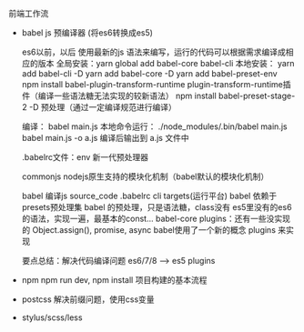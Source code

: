 前端工作流

- babel  js 预编译器 (将es6转换成es5)

    es6以前，以后
    使用最新的js 语法来编写，运行的代码可以根据需求编译成相应的版本
    全局安装：yarn global add babel-core babel-cli
    本地安装：
        yarn add babel-cli -D
        yarn add babel-core -D
        yarn add babel-preset-env
        npm install babel-plugin-transform-runtime    plugin-transform-runtime插件（编译一些语法糖无法实现的较新语法）
        npm install babel-preset-stage-2 -D   预处理（通过一定编译规范进行编译）

    编译：
        babel main.js
        本地命令运行： ./node_modules/.bin/babel main.js
        babel main.js -o a.js  编译后输出到 a.js 文件中

    .babelrc文件：env 新一代预处理器

    commonjs  nodejs原生支持的模块化机制（babel默认的模块化机制）

    babel 编译js
    source_code .babelrc cli targets(运行平台)
    babel 依赖于 presets预处理集
    babel 的预处理，只是语法糖，class没有
    es5里没有的es6的语法，实现一遍，最基本的const...
    babel-core
    plugins：还有一些没实现的 Object.assign(), promise, async
        babel使用了一个新的概念 plugins 来实现

    要点总结：解决代码编译问题
             es6/7/8 --> es5
             plugins 

- npm 
    npm run dev, npm install  项目构建的基本流程

- postcss
    解决前缀问题，使用css变量

- stylus/scss/less